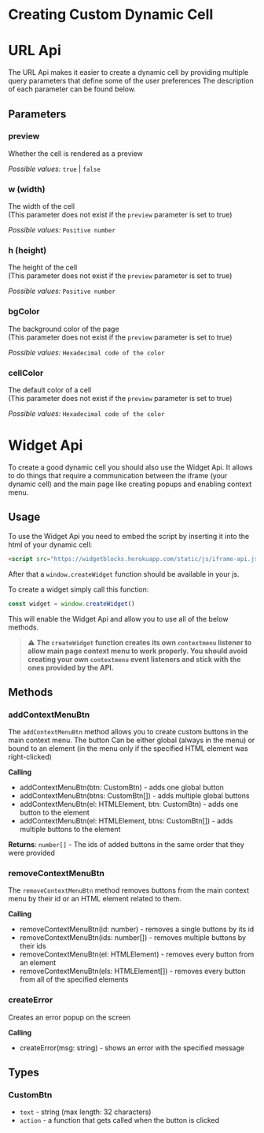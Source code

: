 # Creating Custom Dynamic Cell

# URL Api

The URL Api makes it easier to create a dynamic cell by providing multiple query parameters that define some of the user preferences The description of each parameter can be found below.

## Parameters

### preview

Whether the cell is rendered as a preview

*Possible values:* `true` | `false`

### w (width)

The width of the cell\
(This parameter does not exist if the `preview` parameter is set to true)

*Possible values:* `Positive number`

### h (height)

The height of the cell\
(This parameter does not exist if the `preview` parameter is set to true)

*Possible values:* `Positive number`

### bgColor

The background color of the page\
(This parameter does not exist if the `preview` parameter is set to true)

*Possible values:* `Hexadecimal code of the color`

### cellColor

The default color of a cell\
(This parameter does not exist if the `preview` parameter is set to true)

*Possible values:* `Hexadecimal code of the color`

# Widget Api

To create a good dynamic cell you should also use the Widget Api. It allows to do things that require a communication between the iframe (your dynamic cell) and the main page like creating popups and enabling context menu.

## Usage

To use the Widget Api you need to embed the script by inserting it into the html of your dynamic cell:
```html
<script src="https://widgetblocks.herokuapp.com/static/js/iframe-api.js"></script>
```
After that a `window.createWidget` function should be available in your js.

To create a widget simply call this function:
```js
const widget = window.createWidget()
```
This will enable the Widget Api and allow you to use all of the below methods.

>⚠️ **The `createWidget` function creates its own `contextmenu` listener to allow main page context menu to work properly. You should avoid creating your own `contextmenu` event listeners and stick with the ones provided by the API.**

## Methods

### addContextMenuBtn

The `addContextMenuBtn` method allows you to create custom buttons in the main context menu. The button Can be either global (always in the menu) or bound to an element (in the menu only if the specified HTML element was right-clicked)

**Calling**

* addContextMenuBtn(btn: CustomBtn) - adds one global button
* addContextMenuBtn(btns: CustomBtn[]) - adds multiple global buttons
* addContextMenuBtn(el: HTMLElement, btn: CustomBtn) - adds one button to the element
* addContextMenuBtn(el: HTMLElement, btns: CustomBtn[]) - adds multiple buttons to the element

**Returns**: `number[]` - The ids of added buttons in the same order that they were provided

### removeContextMenuBtn

The `removeContextMenuBtn` method removes buttons from the main context menu by their id or an HTML element related to them.

**Calling**

* removeContextMenuBtn(id: number) - removes a single buttons by its id
* removeContextMenuBtn(ids: number[]) - removes multiple buttons by their ids
* removeContextMenuBtn(el: HTMLElement) - removes every button from an element
* removeContextMenuBtn(els: HTMLElement[]) - removes every button from all of the specified elements

### createError

Creates an error popup on the screen

**Calling**

* createError(msg: string) - shows an error with the specified message

## Types

### CustomBtn

* `text` - string (max length: 32 characters)
* `action` - a function that gets called when the button is clicked
